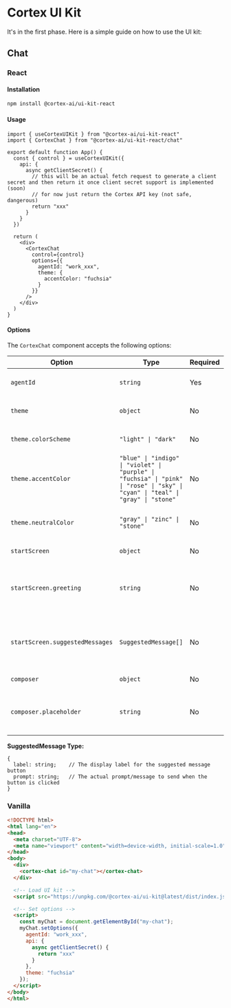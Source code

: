 # Cortex UI Kit

It's in the first phase. Here is a simple guide on how to use the UI kit:

## Chat

### React

#### Installation

```sh
npm install @cortex-ai/ui-kit-react
```

#### Usage

```tsx
import { useCortexUIKit } from "@cortex-ai/ui-kit-react"
import { CortexChat } from "@cortex-ai/ui-kit-react/chat"

export default function App() {
  const { control } = useCortexUIKit({
    api: {
      async getClientSecret() {
        // this will be an actual fetch request to generate a client secret and then return it once client secret support is implemented (soon)
        // for now just return the Cortex API key (not safe, dangerous)
        return "xxx"
      }
    }
  })

  return (
    <div>
      <CortexChat
        control={control}
        options={{
          agentId: "work_xxx",
          theme: {
            accentColor: "fuchsia"
          }
        }}
      />
    </div>
  )
}
```

#### Options

The `CortexChat` component accepts the following options:

| Option | Type | Required | Default | Description |
|--------|------|----------|---------|-------------|
| `agentId` | `string` | Yes | - | The agent ID to use for the chat |
| `theme` | `object` | No | - | Theme customization options |
| `theme.colorScheme` | `"light" \| "dark"` | No | `"light"` | Color scheme for the chat interface |
| `theme.accentColor` | `"blue" \| "indigo" \| "violet" \| "purple" \| "fuchsia" \| "pink" \| "rose" \| "sky" \| "cyan" \| "teal" \| "gray" \| "stone"` | No | `"blue"` | Primary accent color for the chat interface |
| `theme.neutralColor` | `"gray" \| "zinc" \| "stone"` | No | `"zinc"` | Neutral color scheme for secondary UI elements |
| `startScreen` | `object` | No | - | Start screen configuration |
| `startScreen.greeting` | `string` | No | - | Initial greeting message shown when the chat starts |
| `startScreen.suggestedMessages` | `SuggestedMessage[]` | No | - | Array of suggested messages to display as quick action buttons |
| `composer` | `object` | No | - | Composer configuration |
| `composer.placeholder` | `string` | No | `"Type a message..."` | Custom placeholder text for the message input |

**SuggestedMessage Type:**
```tsx
{
  label: string;    // The display label for the suggested message button
  prompt: string;   // The actual prompt/message to send when the button is clicked
}
```

### Vanilla

```html
<!DOCTYPE html>
<html lang="en">
<head>
  <meta charset="UTF-8">
  <meta name="viewport" content="width=device-width, initial-scale=1.0">
</head>
<body>
  <div>
    <cortex-chat id="my-chat"></cortex-chat>
  </div>

  <!-- Load UI kit -->
  <script src="https://unpkg.com/@cortex-ai/ui-kit@latest/dist/index.js"></script>

  <!-- Set options -->
  <script>
    const myChat = document.getElementById("my-chat");
    myChat.setOptions({
      agentId: "work_xxx",
      api: {
        async getClientSecret() {
          return "xxx"
        }
      },
      theme: "fuchsia"
    });
  </script>
</body>
</html>
```
